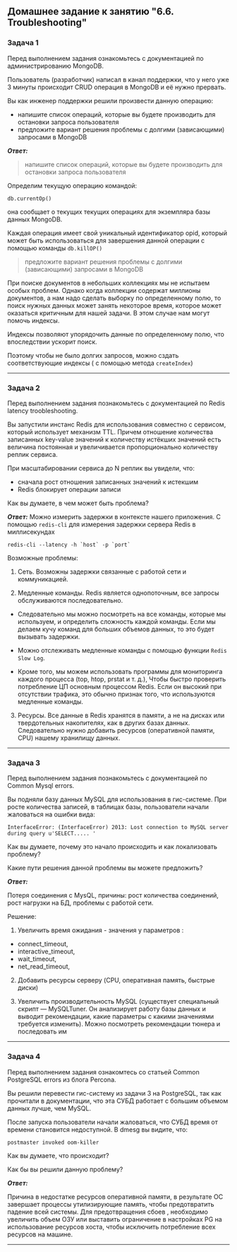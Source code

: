 ## Домашнее задание к занятию "6.6. Troubleshooting"

### Задача 1

Перед выполнением задания ознакомьтесь с документацией по администрированию MongoDB.

Пользователь (разработчик) написал в канал поддержки, что у него уже 3 минуты происходит CRUD операция в MongoDB и её нужно прервать.

Вы как инженер поддержки решили произвести данную операцию:

* напишите список операций, которые вы будете производить для остановки запроса пользователя
* предложите вариант решения проблемы с долгими (зависающими) запросами в MongoDB

***Ответ:***

> напишите список операций, которые вы будете производить для остановки запроса пользователя

Определим текущую операцию командой:  

`db.currentOp()`

она сообщает о текущих текущих операциях для экземпляра базы данных MongoDB.

Каждая операция имеет свой уникальный идентификатор opid, который может быть использоваться для завершения данной операции с помощью команды `db.killOP()`

> предложите вариант решения проблемы с долгими (зависающими) запросами в MongoDB

При поиске документов в небольших коллекциях мы не испытаем особых проблем. Однако когда коллекции содержат миллионы документов, а нам надо сделать выборку по определенному полю, то поиск нужных данных может занять некоторое время, которое может оказаться критичным для нашей задачи. В этом случае нам могут помочь индексы.

Индексы позволяют упорядочить данные по определенному полю, что впоследствии ускорит поиск.

Поэтому чтобы не было долгих запросов, можно сздать соответствующие индексы ( с помощью метода `createIndex`)

---

### Задача 2

Перед выполнением задания познакомьтесь с документацией по Redis latency troobleshooting.

Вы запустили инстанс Redis для использования совместно с сервисом, который использует механизм TTL. Причем отношение количества записанных key-value значений к количеству истёкших значений есть величина постоянная и увеличивается пропорционально количеству реплик сервиса.

При масштабировании сервиса до N реплик вы увидели, что:

* сначала рост отношения записанных значений к истекшим
* Redis блокирует операции записи

Как вы думаете, в чем может быть проблема?

***Ответ:***
Можно измерить задержки в контексте нашего приложения.
С помощью `redis-cli` для измерения задержки сервера Redis в миллисекундах
```
redis-cli --latency -h `host` -p `port`

```
Возможные проблемы:

1. Сеть. Возможны задержки связанные с работой сети и коммуникацией.


2. Медленные команды. Redis является однопоточным, все запросы обслуживаются последовательно.
 
* Следовательно мы можно посмотреть на все команды, которые мы используем, и определить сложность каждой команды. Если мы делаем кучу команд для больших объемов данных, то это будет вызывать задержки.

* Можно отслеживать медленные команды с помощью функции `Redis Slow Log`.

* Кроме того, мы можем использовать программы для мониторинга каждого процесса (top, htop, prstat и т. д.), Чтобы быстро проверить потребление ЦП основным процессом Redis. Если он высокий при отсутствии трафика, это обычно признак того, что используются медленные команды.

3. Ресурсы. Все данные в Redis хранятся в памяти, а не на дисках или твердотельных накопителях, как в других базах данных. Следовательно нужно добавить ресурсов (оперативной памяти, CPU) нашему хранилищу данных. 



---
### Задача 3

Перед выполнением задания познакомьтесь с документацией по Common Mysql errors.

Вы подняли базу данных MySQL для использования в гис-системе. При росте количества записей, в таблицах базы, пользователи начали жаловаться на ошибки вида:

`InterfaceError: (InterfaceError) 2013: Lost connection to MySQL server during query u'SELECT..... '`

Как вы думаете, почему это начало происходить и как локализовать проблему?

Какие пути решения данной проблемы вы можете предложить?

***Ответ:***

Потеря соединения с MysQL, причины: рост количества соединений, рост нагрузки на БД, проблемы с работой сети.

Решение:

   1. Увеличить время ожидания - значения у параметров : 
   * connect_timeout, 
   * interactive_timeout, 
   * wait_timeout, 
   * net_read_timeout,  
   
   2. Добавить ресурсы серверу (CPU, оперативная память, быстрые диски)
 
   3. Увеличить производительность MySQL (существует специальный скрипт — MySQLTuner. Он анализирует работу базы данных и выводит рекомендации, какие параметры с какими значениями требуется изменить). Можно посмотреть рекомендации тюнера и последовать им


---

### Задача 4

Перед выполнением задания ознакомтесь со статьей Common PostgreSQL errors из блога Percona.

Вы решили перевести гис-систему из задачи 3 на PostgreSQL, так как прочитали в документации, что эта СУБД работает с большим объемом данных лучше, чем MySQL.

После запуска пользователи начали жаловаться, что СУБД время от времени становится недоступной. В dmesg вы видите, что:

`postmaster invoked oom-killer`

Как вы думаете, что происходит?

Как бы вы решили данную проблему?

***Ответ:***

Причина в недостатке ресурсов оперативной памяти, в результате ОС завершает процессы утилизирующие память, чтобы предотвратить падение всей системы.
Для предотвращения сбоев , необходимо увеличить объем ОЗУ или выставить ограничение в настройках PG на использование ресурсов хоста, 
чтобы исключить потребление всех ресурсов на машине.

---
